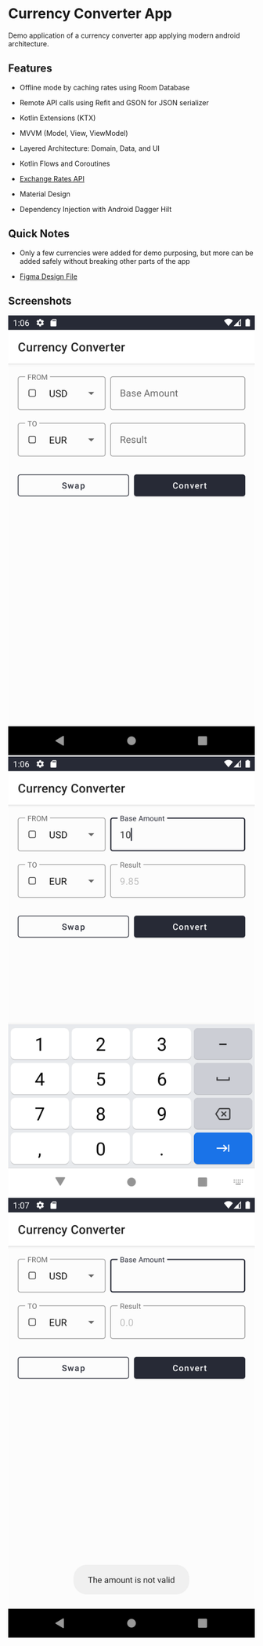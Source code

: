 # Currency Converter App

Demo application of a currency converter app applying modern android architecture.

## Features

-  Offline mode by caching rates using Room Database

- Remote API calls using Refit and GSON for JSON serializer

- Kotlin Extensions (KTX)

- MVVM (Model, View, ViewModel)

- Layered Architecture: Domain, Data, and UI

- Kotlin Flows and Coroutines

- [Exchange Rates API](https://exchangeratesapi.io/documentation/)

- Material Design

- Dependency Injection with Android Dagger Hilt

## Quick Notes

- Only a few currencies were added for demo purposing, but more can be added safely without breaking other parts of the app

- [Figma Design File](https://www.figma.com/file/3UWAGYS1xhkqM8AKXSs382/Currency-Converter-App?node-id=0%3A1)

## Screenshots

![Screenshot1](/screenshots/screenshot_1.png)
![Screenshot2](/screenshots/screenshot_2.png)
![Screenshot3](/screenshots/screenshot_3.png)
